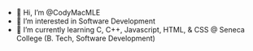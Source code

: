 - 👋 Hi, I’m @CodyMacMLE
- 👀 I’m interested in Software Development
- 🌱 I’m currently learning C, C++, Javascript, HTML, & CSS @ Seneca College (B. Tech, Software Development)

<!---
CodyMacMLE/CodyMacMLE is a ✨ special ✨ repository because its `README.md` (this file) appears on your GitHub profile.
You can click the Preview link to take a look at your changes.
--->

